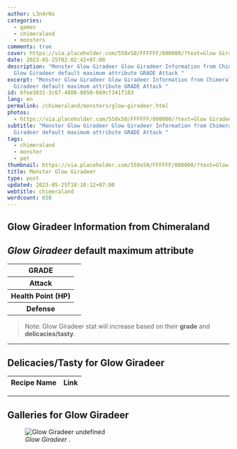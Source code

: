 ```yaml
---
author: L3n4r0x
categories:
  - games
  - chimeraland
  - monsters
comments: true
cover: https://via.placeholder.com/550x50/FFFFFF/000000/?text=Glow Giradeer
date: 2023-05-25T02:02:42+07:00
description: "Monster Glow Giradeer Glow Giradeer Information from Chimeraland
  Glow Giradeer default maximum attribute GRADE Attack "
excerpt: "Monster Glow Giradeer Glow Giradeer Information from Chimeraland Glow
  Giradeer default maximum attribute GRADE Attack "
id: 6fee3831-3c67-4888-8850-669cf341f183
lang: en
permalink: /chimeraland/monsters/glow-giradeer.html
photos:
  - https://via.placeholder.com/550x50/FFFFFF/000000/?text=Glow Giradeer
subtitle: "Monster Glow Giradeer Glow Giradeer Information from Chimeraland Glow
  Giradeer default maximum attribute GRADE Attack "
tags:
  - chimeraland
  - monster
  - pet
thumbnail: https://via.placeholder.com/550x50/FFFFFF/000000/?text=Glow Giradeer
title: Monster Glow Giradeer
type: post
updated: 2023-05-25T18:10:12+07:00
webtitle: chimeraland
wordcount: 658
---
```


<link
  rel="stylesheet"
  href="https://rawcdn.githack.com/dimaslanjaka/Web-Manajemen/870a349/css/bootstrap-5-3-0-alpha3-wrapper.css"
/>
<section id="bootstrap-wrapper">
  <div data-bs-theme="dark">
    <h2>Glow Giradeer Information from Chimeraland</h2>
    <h2 id="attribute"><i>Glow Giradeer</i> default maximum attribute</h2>
    <div class="row">
      <div class="col mb-2">
        <div class="card">
          <div class="card-body">
            <table>
              <tr>
                <th>GRADE</th>
                <td><br /></td>
              </tr>
              <tr>
                <th>Attack</th>
                <td></td>
              </tr>
              <tr>
                <th>Health Point (HP)</th>
                <td></td>
              </tr>
              <tr>
                <th>Defense</th>
                <td></td>
              </tr>
            </table>
          </div>
        </div>
      </div>
    </div>
    <blockquote class="bd-callout bd-callout-warning">
      Note: Glow Giradeer stat will increase based on their <b>grade</b> and
      <b>delicacies/tasty</b>.
    </blockquote>
    <hr />
    <h2 id="delicacies">Delicacies/Tasty for Glow Giradeer</h2>
    <div class="card">
      <div class="card-body">
        <div class="table-responsive">
          <table class="table table-striped">
            <thead>
              <tr>
                <th>Recipe Name</th>
                <th>Link</th>
              </tr>
            </thead>
            <tbody></tbody>
          </table>
        </div>
      </div>
    </div>
    <hr />
    <div id="gallery">
      <h2>Galleries for Glow Giradeer</h2>
      <div class="row">
        <div class="col-lg-6 col-12">
          <figure>
            <img
              src="https://www.webmanajemen.com/undefined"
              alt="Glow Giradeer undefined"
            />
            <figcaption style="word-wrap: break-word">
              <i>Glow Giradeer</i> .
            </figcaption>
          </figure>
        </div>
      </div>
    </div>
  </div>
</section>